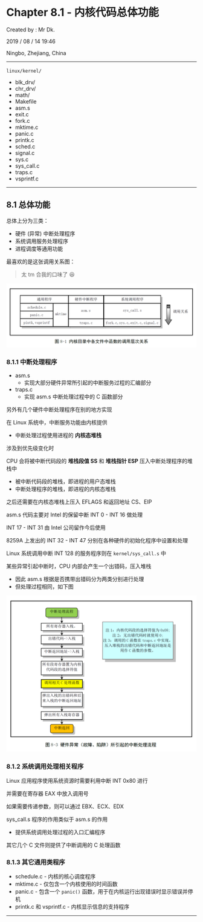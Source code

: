 # Chapter 8.1 - 内核代码总体功能

Created by : Mr Dk.

2019 / 08 / 14 19:46

Ningbo, Zhejiang, China

---

`linux/kernel/`

* blk_drv/
* chr_drv/
* math/
* Makefile
* asm.s
* exit.c
* fork.c
* mktime.c
* panic.c
* printk.c
* sched.c
* signal.c
* sys.c
* sys_call.c
* traps.c
* vsprintf.c

---

## 8.1 总体功能

总体上分为三类：

* 硬件 (异常) 中断处理程序
* 系统调用服务处理程序
* 进程调度等通用功能

最喜欢的是这张调用关系图：

> 太 tm 合我的口味了 😆

![8-1](../img/8-1.png)

### 8.1.1 中断处理程序

* asm.s
  * 实现大部分硬件异常所引起的中断服务过程的汇编部分
* traps.c
  * 实现 asm.s 中断处理过程中的 C 函数部分

另外有几个硬件中断处理程序在别的地方实现

在 Linux 系统中，中断服务功能由内核提供

* 中断处理过程使用进程的 __内核态堆栈__

涉及到优先级变化时

CPU 会将被中断代码段的 __堆栈段值 SS__ 和 __堆栈指针 ESP__ 压入中断处理程序的堆栈中

* 被中断代码段的堆栈，即进程的用户态堆栈
* 中断处理程序的堆栈，即进程的内核态堆栈

之后还需要在内核态堆栈上压入 EFLAGS 和返回地址 CS、EIP

asm.s 代码主要对 Intel 的保留中断 INT 0 - INT 16 做处理

INT 17 - INT 31 由 Intel 公司留作今后使用

8259A 上发出的 INT 32 - INT 47 分别在各种硬件的初始化程序中设置和处理

Linux 系统调用中断 INT 128 的服务程序则在 `kernel/sys_call.s` 中

某些异常引起中断时，CPU 内部会产生一个出错码，压入堆栈

* 因此 asm.s 根据是否携带出错码分为两类分别进行处理
* 但处理过程相同，如下图

![8-3](../img/8-3.png)

### 8.1.2 系统调用处理相关程序

Linux 应用程序使用系统资源时需要利用中断 INT 0x80 进行

并需要在寄存器 EAX 中放入调用号

如果需要传递参数，则可以通过 EBX、ECX、EDX

sys_call.s 程序的作用类似于 asm.s 的作用

* 提供系统调用处理过程的入口汇编程序

其它几个 C 文件则提供了中断调用的 C 处理函数

### 8.1.3 其它通用类程序

* schedule.c - 内核的核心调度程序
* mktime.c - 仅包含一个内核使用的时间函数
* panic.c - 包含一个 `panic()` 函数，用于在内核运行出现错误时显示错误并停机
* printk.c 和 vsprintf.c - 内核显示信息的支持程序

---

